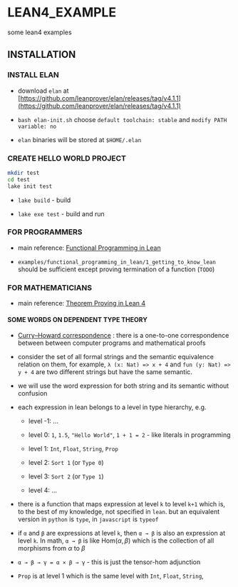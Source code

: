 # LEAN4_EXAMPLE
some lean4 examples

## INSTALLATION

### INSTALL ELAN

- download `elan` at [https://github.com/leanprover/elan/releases/tag/v4.1.1](https://github.com/leanprover/elan/releases/tag/v4.1.1)

- `bash elan-init.sh` choose `default toolchain: stable` and `modify PATH variable: no`

- `elan` binaries will be stored at `$HOME/.elan`

### CREATE HELLO WORLD PROJECT

```bash
mkdir test
cd test
lake init test
```

- `lake build` - build

- `lake exe test` - build and run

### FOR PROGRAMMERS

- main reference: [Functional Programming in Lean](https://lean-lang.org/functional_programming_in_lean/)

- `examples/functional_programming_in_lean/1_getting_to_know_lean` should be sufficient except proving termination of a function (`TODO`)

### FOR MATHEMATICIANS

- main reference: [Theorem Proving in Lean 4](https://lean-lang.org/theorem_proving_in_lean4/)

#### SOME WORDS ON DEPENDENT TYPE THEORY

- [Curry–Howard correspondence](https://en.wikipedia.org/wiki/Curry%E2%80%93Howard_correspondence) : there is a one-to-one correspondence between between computer programs and mathematical proofs


- consider the set of all formal strings and the semantic equivalence relation on them, for example, `λ (x: Nat) => x + 4` and `fun (y: Nat) => y + 4` are two different strings but have the same semantic.

- we will use the word expression for both string and its semantic without confusion

- each expression in lean belongs to a level in type hierarchy, e.g.

    - level -1: ...

    - level 0: `1`, `1.5`, `"Hello World"`, `1 + 1 = 2` - like literals in programming

    - level 1: `Int`, `Float`, `String`, `Prop`

    - level 2: `Sort 1` (or `Type 0`)

    - level 3: `Sort 2` (or `Type 1`)

    - level 4: ...

- there is a function that maps expression at level `k` to level `k+1` which is, to the best of my knowledge, not specified in `lean`. but an equivalent version in `python` is `type`, in `javascript` is `typeof`

- if `α` and `β` are expressions at level `k`, then `α → β` is also an expression at level `k`. In math, `α → β` is like $\mathrm{Hom}(\alpha, \beta)$ which is the collection of all morphisms from $\alpha$ to $\beta$

- `α → β → γ = α × β → γ` - this is just the tensor-hom adjunction

- `Prop` is at level 1 which is the same level with `Int`, `Float`, `String`, 

